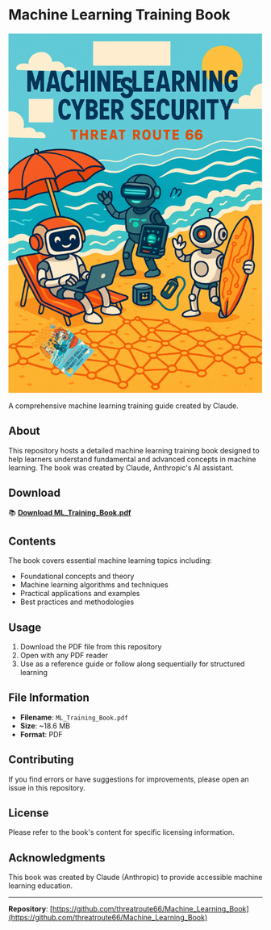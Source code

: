 # Machine Learning Training Book

![Cover](cover.png)

A comprehensive machine learning training guide created by Claude.

## About

This repository hosts a detailed machine learning training book designed to help learners understand fundamental and advanced concepts in machine learning. The book was created by Claude, Anthropic's AI assistant.

## Download

📚 **[Download ML_Training_Book.pdf](ML_Training_Book.pdf)**

## Contents

The book covers essential machine learning topics including:

- Foundational concepts and theory
- Machine learning algorithms and techniques
- Practical applications and examples
- Best practices and methodologies

## Usage

1. Download the PDF file from this repository
2. Open with any PDF reader
3. Use as a reference guide or follow along sequentially for structured learning

## File Information

- **Filename**: `ML_Training_Book.pdf`
- **Size**: ~18.6 MB
- **Format**: PDF

## Contributing

If you find errors or have suggestions for improvements, please open an issue in this repository.

## License

Please refer to the book's content for specific licensing information.

## Acknowledgments

This book was created by Claude (Anthropic) to provide accessible machine learning education.

---

**Repository**: [https://github.com/threatroute66/Machine_Learning_Book](https://github.com/threatroute66/Machine_Learning_Book)
